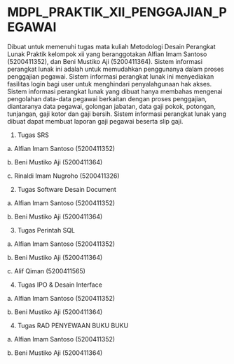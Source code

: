 # MDPL_PRAKTIK_XII_PENGGAJIAN_PEGAWAI
Dibuat untuk memenuhi tugas mata kuliah Metodologi Desain Perangkat Lunak Praktik kelompok xii yang beranggotakan Alfian Imam Santoso (5200411352), dan Beni Mustiko Aji (5200411364). Sistem informasi perangkat lunak ini adalah untuk memudahkan penggunanya dalam proses penggajian pegawai. Sistem informasi perangkat lunak ini menyediakan fasilitas login bagi user untuk menghindari penyalahgunaan hak akses.  Sistem informasi perangkat lunak yang dibuat hanya membahas mengenai pengolahan data-data pegawai berkaitan dengan proses penggajian, diantaranya data pegawai, golongan jabatan, data gaji pokok, potongan, tunjangan, gaji kotor dan gaji bersih.  Sistem informasi perangkat lunak yang dibuat dapat membuat laporan gaji pegawai beserta slip gaji.

1. Tugas SRS

a. Alfian Imam Santoso (5200411352)

b. Beni Mustiko Aji (5200411364)

c. Rinaldi Imam Nugroho (5200411326)

2. Tugas Software Desain Document

a. Alfian Imam Santoso (5200411352)

b. Beni Mustiko Aji (5200411364)

3. Tugas Perintah SQL

a. Alfian Imam Santoso (5200411352)

b. Beni Mustiko Aji (5200411364)

c. Alif Qiman (5200411565)

4. Tugas IPO & Desain Interface

a. Alfian Imam Santoso (5200411352)

b. Beni Mustiko Aji (5200411364)

4. Tugas RAD PENYEWAAN BUKU BUKU

a. Alfian Imam Santoso (5200411352)

b. Beni Mustiko Aji (5200411364)
